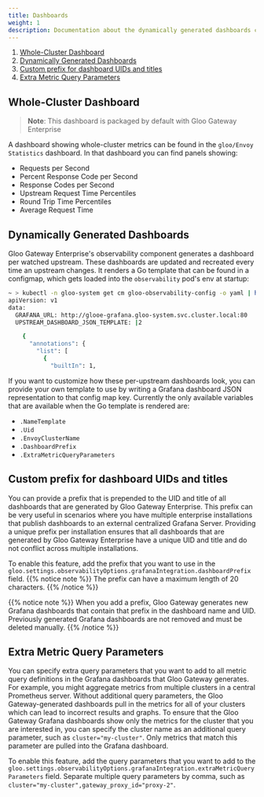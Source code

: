 ```yaml
---
title: Dashboards
weight: 1
description: Documentation about the dynamically generated dashboards created by the observability component in Gloo Gateway
---
```


1. [Whole-Cluster Dashboard](#whole-cluster-dashboard)
1. [Dynamically Generated Dashboards](#dynamically-generated-dashboards)
1. [Custom prefix for dashboard UIDs and titles](#custom-prefix-for-dashboard-uids-and-titles)
1. [Extra Metric Query Parameters](#extra-metric-query-parameters)

## Whole-Cluster Dashboard
> **Note**: This dashboard is packaged by default with Gloo Gateway Enterprise

A dashboard showing whole-cluster metrics can be found in the `gloo/Envoy Statistics` dashboard. In that dashboard you can find panels showing:

* Requests per Second
* Percent Response Code per Second
* Response Codes per Second
* Upstream Request Time Percentiles
* Round Trip Time Percentiles
* Average Request Time


## Dynamically Generated Dashboards
Gloo Gateway Enterprise's observability component generates a dashboard per watched upstream. These dashboards are updated and recreated every time an upstream changes. It renders a Go template that can be found in a configmap, which gets loaded into the `observability` pod's env at startup:

```bash
~ > kubectl -n gloo-system get cm gloo-observability-config -o yaml | head -n 10
apiVersion: v1
data:
  GRAFANA_URL: http://glooe-grafana.gloo-system.svc.cluster.local:80
  UPSTREAM_DASHBOARD_JSON_TEMPLATE: |2

    {
      "annotations": {
        "list": [
          {
            "builtIn": 1,
```
If you want to customize how these per-upstream dashboards look, you can provide your own template to use by writing a Grafana dashboard JSON representation to that config map key. Currently the only available variables that are available when the Go template is rendered are:

* `.NameTemplate`
* `.Uid`
* `.EnvoyClusterName`
* `.DashboardPrefix`
* `.ExtraMetricQueryParameters`

## Custom prefix for dashboard UIDs and titles
You can provide a prefix that is prepended to the UID and title of all dashboards that are generated by Gloo Gateway Enterprise. This prefix can be very useful in scenarios where you have multiple enterprise installations that publish dashboards to an external centralized Grafana Server.
Providing a unique prefix per installation ensures that all dashboards that are generated by Gloo Gateway Enterprise have a unique UID and title and do not conflict across multiple installations.

To enable this feature, add the prefix that you want to use in the `gloo.settings.observabilityOptions.grafanaIntegration.dashboardPrefix` field. 
{{% notice note %}}
The prefix can have a maximum length of 20 characters. 
{{% /notice %}}

{{% notice note %}}
When you add a prefix, Gloo Gateway generates new Grafana dashboards that contain that prefix in the dashboard name and UID. Previously generated Grafana dashboards are not removed and must be deleted manually. 
{{% /notice %}}


## Extra Metric Query Parameters
You can specify extra query parameters that you want to add to all metric query definitions in the Grafana dashboards that Gloo Gateway generates. For example, you might aggregate metrics from multiple clusters in a central Prometheus server. Without additional query parameters, the Gloo Gateway-generated dashboards pull in the metrics for all of your clusters which can lead to incorrect results and graphs. To ensure that the Gloo Gateway Grafana dashboards show only the metrics for the cluster that you are interested in, you can specify the cluster name as an additional query parameter, such as `cluster="my-cluster"`. Only metrics that match this parameter are pulled into the Grafana dashboard. 

To enable this feature, add the query parameters that you want to add to the `gloo.settings.observabilityOptions.grafanaIntegration.extraMetricQueryParameters` field. Separate multiple query parameters by comma, such as `cluster="my-cluster",gateway_proxy_id="proxy-2"`.
